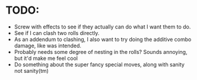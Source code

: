 # TODO:
- Screw with effects to see if they actually can do what I want them to do.
- See if I can clash two rolls directly.
- As an addendum to clashing, I also want to try doing the additive combo damage, like was intended.
- Probably needs some degree of nesting in the rolls? Sounds annoying, but it'd make me feel cool
- Do something about the super fancy special moves, along with sanity not sanity(tm)
